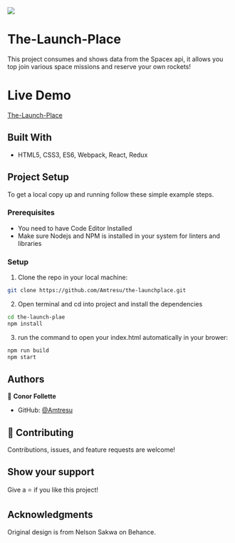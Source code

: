 ![](https://img.shields.io/badge/Microverse-blueviolet)

# The-Launch-Place
This project consumes and shows data from the Spacex api, it allows you top join various space missions and reserve your own rockets!

# Live Demo
[The-Launch-Place](https://amtresu.github.io/the-launch-place/)

## Built With
- HTML5, CSS3, ES6, Webpack, React, Redux

## Project Setup
To get a local copy up and running follow these simple example steps.

### Prerequisites

- You need to have Code Editor Installed
- Make sure Nodejs and NPM is installed in your system for linters and libraries

### Setup
1. Clone the repo in your local machine:
```bash
git clone https://github.com/Amtresu/the-launchplace.git
```
2. Open terminal and cd into project and install the dependencies
```bash
cd the-launch-plae
npm install
```

3. run the command to open your index.html automatically in your brower:
```bash
npm run build
npm start
```

## Authors

👤 **Conor Follette**

- GitHub: [@Amtresu](https://github.com/Amtresu)



## 🤝 Contributing

Contributions, issues, and feature requests are welcome!

## Show your support

Give a ⭐️ if you like this project!

## Acknowledgments

Original design is from Nelson Sakwa on Behance.
